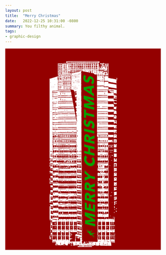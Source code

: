 ```yaml
---
layout: post
title:  "Merry Christmas"
date:   2022-12-25 10:31:00 -0800
summary: You filthy animal.
tags:
- graphic-design
---
```

![Merry Christmas](merry-xmas.jpg)
